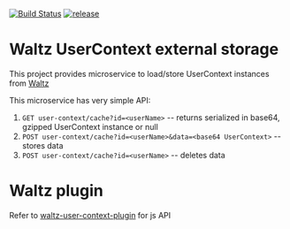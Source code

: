[![Build Status](https://travis-ci.org/waltz-controls/user-context.svg?branch=master)](https://travis-ci.org/waltz-controls/user-context)
[![release](https://img.shields.io/github/release/tango-controls-webapp/tango-webapp-user-context.svg?style=flat)](https://github.com/tango-controls-webapp/tango-webapp-user-context/releases/latest)

# Waltz UserContext external storage

This project provides microservice to load/store UserContext instances from [Waltz](https://github.com/waltz-controls/waltz)

This microservice has very simple API:

1. `GET user-context/cache?id=<userName>` -- returns serialized in base64, gzipped UserContext instance or null
2. `POST user-context/cache?id=<userName>&data=<base64 UserContext>` -- stores data
3. `POST user-context/cache?id=<userName>` -- deletes data

# Waltz plugin

Refer to [waltz-user-context-plugin](https://github.com/waltz-controls/waltz-user-context-plugin) for js API
